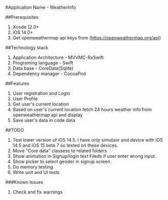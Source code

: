 
#Application Name - WeatherInfo 

##Prerequisites
1. Xcode 12.0+
2. iOS 14.0+ 
3. Get openweathermap api keys from (https://openweathermap.org/api)

##Technology stack
1. Application Architecture - MVVMC-RxSwift
2. Programing language - Swift
3. Data base - CoreData(Sqlite)
4. Dependency manager - CocoaPod 


##Features
1. User registration and Login
2. User Profile
3. Get user's current location
3. Based on user's current location fetch 24 hours weather info from openweathermap api and display 
4. Save user's data in code data

##TODO
1. Test lower version of iOS 14.5. I have only simutaor and device with iOS 14.5 and iOS 15 beta 7 so tested on these devices.
2. Move  "Core data" classess to related folders
3.  Show animation in Signup/login text Fileds if user enter wrong input. 
4. Show picker to select gender in signup screen.
5.  Do memory testing.
6. Write unit and UI tests



###Known Issues
1. Check and fix warnings

